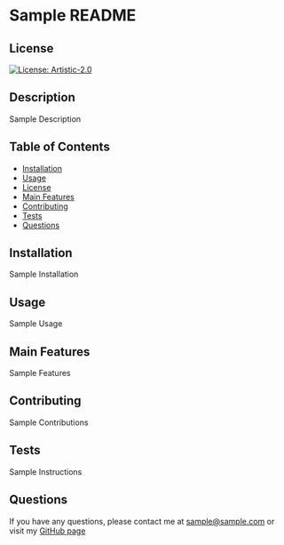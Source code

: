 
  # Sample README

  ## License
  [![License: Artistic-2.0](https://img.shields.io/badge/License-Perl-0298c3.svg)](https://opensource.org/licenses/Artistic-2.0)

  ## Description
  Sample Description

  ## Table of Contents
  * [Installation](#installation)
  * [Usage](#usage)
  * [License](#license)
  * [Main Features](#main-features)
  * [Contributing](#contributing)
  * [Tests](#tests)
  * [Questions](#questions)

  ## Installation
  Sample Installation

  ## Usage
  Sample Usage
  
  ## Main Features
  Sample Features

  ## Contributing
  Sample Contributions

  ## Tests
  Sample Instructions

  ## Questions
  If you have any questions, please contact me at sample@sample.com or visit my [GitHub page](https://github.com/sampleUserName)
  

